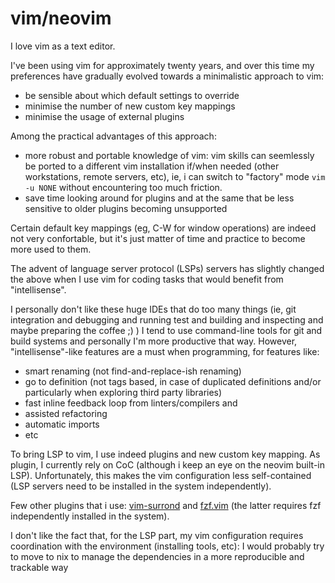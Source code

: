 # vim/neovim 

I love vim as a text editor. 

I've been using vim for approximately twenty years, and over this time my preferences have gradually evolved towards a minimalistic approach to vim:
* be sensible about which default settings to override
* minimise the number of new custom key mappings
* minimise the usage of external plugins

Among the practical advantages of this approach:
* more robust and portable knowledge of vim: vim skills can seemlessly be ported to a different vim installation if/when needed (other workstations, remote servers, etc), ie, i can switch to "factory" mode `vim -u NONE` without encountering too much friction. 
* save time looking around for plugins and at the same that be less sensitive to older plugins becoming unsupported

Certain default key mappings (eg, C-W for window operations) are indeed not very confortable, but it's just matter of time and practice to become more used to them. 

The advent of language server protocol (LSPs) servers has slightly changed the above when I use vim for coding tasks that would benefit from "intellisense". 

I personally don't like these huge IDEs that do too many things (ie, git integration and debugging and running test and building and inspecting and maybe preparing the coffee ;) )
I tend to use command-line tools for git and build systems and personally I'm more productive that way. 
However, "intellisense"-like features are a must when programming, for features like:
* smart renaming (not find-and-replace-ish renaming)
* go to definition (not tags based, in case of duplicated definitions and/or particularly when exploring third party libraries) 
* fast inline feedback loop from linters/compilers and  
* assisted refactoring 
* automatic imports 
* etc

To bring LSP to vim, I use indeed plugins and new custom key mapping. As plugin, I currently rely on CoC (although i keep an eye on the neovim built-in LSP). 
Unfortunately, this makes the vim configuration less self-contained (LSP servers need to be installed in the system independently).

Few other plugins that i use: [vim-surrond](https://github.com/tpope/vim-surround) and [fzf.vim](https://github.com/junegunn/fzf.vim) (the latter requires fzf independently installed in the system).

I don't like the fact that, for the LSP part, my vim configuration requires coordination with the environment (installing tools, etc): I would probably try to move to nix to manage the dependencies in a more reproducible and trackable way 
